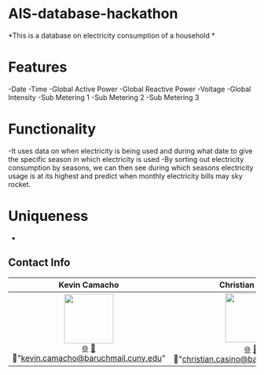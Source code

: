 # AIS-database-hackathon

*This is a database on electricity consumption of a household *

# Features
-Date
-Time
-Global Active Power
-Global Reactive Power
-Voltage
-Global Intensity
-Sub Metering 1
-Sub Metering 2
-Sub Metering 3
# Functionality
-It uses data on when electricity is being used and during what date to give the specific season in which electricity is used
-By sorting out electricity consumption by seasons, we can then see during which seasons electricity usage is at its highest and predict when monthly electricity bills may sky rocket.
# Uniqueness
-


## Contact Info

| Kevin Camacho | Christian Casino | Ying Mai | Ma. Ana Victoria Nieva |
| :----: | :---: | :---: | :---: |
| [<img src="https://media-exp1.licdn.com/dms/image/D4E03AQE1YspHnkYiNw/profile-displayphoto-shrink_800_800/0/1667362301622?e=1673481600&v=beta&t=qbZAel6QR5q9pqsivrkqIRutqObcddyNg3Hr0dRwrdQ" width="100px;"/>](https://www.linkedin.com/in/kevincamacho-nyc/)<br /> [🌐](https://github.com/unitxero) [🤝](https://www.linkedin.com/in/kevincamacho-nyc/) 📧"kevin.camacho@baruchmail.cuny.edu" | [<img src="https://media-exp1.licdn.com/dms/image/C4D03AQGNRAQLO-nPCw/profile-displayphoto-shrink_800_800/0/1596034984686?e=1673481600&v=beta&t=uo7dKF0hEk9NOo-FedUEwV68Wn55oFKB368_Jsf4zFQ" width="100px;"/>](https://www.linkedin.com/in/christian-casino/))<br /> [🌐](https://github.com/chriscasino) [🤝](https://www.linkedin.com/in/christian-casino/) 📧"christian.casino@baruchmail.cuny.edu" | [<img src="https://media-exp1.licdn.com/dms/image/D4E03AQHM8pXMiGOJRw/profile-displayphoto-shrink_800_800/0/1667762604885?e=1673481600&v=beta&t=j_kNEWd7FDPuCNa-qrVqfHBYJf6umgFSlZe0qxEDsbA" width="100px;"/>](https://www.linkedin.com/in/ying-m-mai/)<br /> [🌐](https://github.com/Maiyuwu) [🤝](https://www.linkedin.com/in/ying-m-mai/) 📧"ying.mai@baruchmail.cuny.edu" | [<img src="https://media-exp1.licdn.com/dms/image/C5603AQENQlHXv6MUmw/profile-displayphoto-shrink_800_800/0/1653944832592?e=1673481600&v=beta&t=gBWGYqpNBl172tEsAQkOTUW4XRewqdz7z9rvUHdoL-E" width="100px;"/>](https://www.linkedin.com/in/ma-ana-victoria-nieva-a7982a1b8/)<br /> [🌐](https://github.com/ana0nieva) [🤝](https://www.linkedin.com/in/ma-ana-victoria-nieva-a7982a1b8/) 📧"maanavictorian@gmail.com" |

